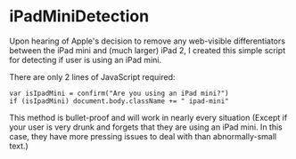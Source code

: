 iPadMiniDetection
=================

Upon hearing of Apple's decision to remove any web-visible differentiators between the iPad mini and (much larger) iPad 2, I created this simple script for detecting if user is using an iPad mini.

There are only 2 lines of JavaScript required:

	var isIpadMini = confirm("Are you using an iPad mini?")
	if (isIpadMini) document.body.className += " ipad-mini"
	
This method is bullet-proof and will work in nearly every situation (Except if your user is very drunk and forgets that they are using an iPad mini. In this case, they have more pressing issues to deal with than abnormally-small text.)